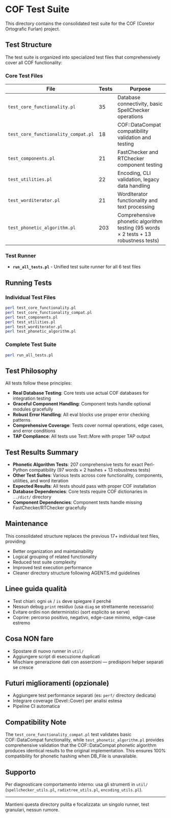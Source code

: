# COF Test Suite

This directory contains the consolidated test suite for the COF (Coretor Ortografic Furlan) project. 

## Test Structure

The test suite is organized into specialized test files that comprehensively cover all COF functionality:

### Core Test Files

| File | Tests | Purpose |
|------|--------|---------|
| `test_core_functionality.pl` | 35 | Database connectivity, basic SpellChecker operations |
| `test_core_functionality_compat.pl` | 18 | COF::DataCompat compatibility validation and testing |
| `test_components.pl` | 21 | FastChecker and RTChecker component testing |
| `test_utilities.pl` | 22 | Encoding, CLI validation, legacy data handling |
| `test_worditerator.pl` | 21 | WordIterator functionality and text processing |
| `test_phonetic_algorithm.pl` | 203 | Comprehensive phonetic algorithm testing (95 words × 2 tests + 13 robustness tests) |

### Test Runner

- **`run_all_tests.pl`** - Unified test suite runner for all 6 test files

## Running Tests

### Individual Test Files
```bash
perl test_core_functionality.pl
perl test_core_functionality_compat.pl
perl test_components.pl  
perl test_utilities.pl
perl test_worditerator.pl
perl test_phonetic_algorithm.pl
```

### Complete Test Suite
```bash
perl run_all_tests.pl
```

## Test Philosophy

All tests follow these principles:
- **Real Database Testing**: Core tests use actual COF databases for integration testing
- **Graceful Component Handling**: Component tests handle optional modules gracefully  
- **Robust Error Handling**: All eval blocks use proper error checking patterns
- **Comprehensive Coverage**: Tests cover normal operations, edge cases, and error conditions
- **TAP Compliance**: All tests use Test::More with proper TAP output

## Test Results Summary

- **Phonetic Algorithm Tests**: 207 comprehensive tests for exact Perl-Python compatibility (97 words × 2 hashes + 13 robustness tests)
- **Other Test Suites**: Various tests across core functionality, components, utilities, and word iteration
- **Expected Results**: All tests should pass with proper COF installation
- **Database Dependencies**: Core tests require COF dictionaries in `../dict/` directory
- **Component Dependencies**: Component tests handle missing FastChecker/RTChecker gracefully

## Maintenance

This consolidated structure replaces the previous 17+ individual test files, providing:
- Better organization and maintainability
- Logical grouping of related functionality
- Reduced test suite complexity
- Improved test execution performance
- Cleaner directory structure following AGENTS.md guidelines

## Linee guida qualità
- Test chiari: ogni `ok` / `is` deve spiegare il perché
- Nessun debug `print` residuo (usa `diag` se strettamente necessario)
- Evitare ordini non deterministici (sort esplicito se serve)
- Coprire: percorso positivo, negativo, edge-case minimo, edge-case estremo

## Cosa NON fare
- Spostare di nuovo runner in `util/`
- Aggiungere script di esecuzione duplicati
- Mischiare generazione dati con asserzioni — predisponi helper separati se cresce

## Futuri miglioramenti (opzionale)
- Aggiungere test performance separati (es: `perf/` directory dedicata)
- Integrare coverage (Devel::Cover) per analisi estesa
- Pipeline CI automatica

## Compatibility Note

The `test_core_functionality_compat.pl` test validates basic COF::DataCompat functionality, 
while `test_phonetic_algorithm.pl` provides comprehensive validation that the COF::DataCompat 
phonetic algorithm produces identical results to the original implementation. This ensures 
100% compatibility for phonetic hashing when DB_File is unavailable.

## Supporto
Per diagnosticare comportamento interno: usa gli strumenti in `util/` (`spellchecker_utils.pl`, `radixtree_utils.pl`, `encoding_utils.pl`).

---
Mantieni questa directory pulita e focalizzata: un singolo runner, test granulari, nessun rumore.
